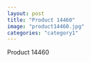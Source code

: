```yaml
---
layout: post
title: "Product 14460"
image: "product14460.jpg"
categories: "category1"
---
```

Product 14460
